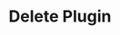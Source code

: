 ---
title: Delete Plugin
excerpt: Delete Plugin
api:
  file: botpress-api.json
  operationId: deletePlugin
deprecated: false
hidden: true
metadata:
  title: ''
  description: ''
  robots: index
next:
  description: ''
---